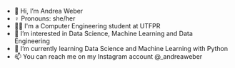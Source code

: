 - 👋 Hi, I’m Andrea Weber
- :female_sign: Pronouns: she/her
- :woman_technologist: I'm a Computer Engineering student at UTFPR
- 👀 I’m interested in Data Science, Machine Learning and Data Engineering
- 🌱 I’m currently learning Data Science and Machine Learning with Python
- 📫 You can reach me on my Instagram account @_andreaweber

<!---
andreaweber13/andreaweber13 is a ✨ special ✨ repository because its `README.md` (this file) appears on your GitHub profile.
You can click the Preview link to take a look at your changes.
--->
